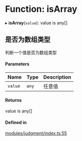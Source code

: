 # Function: isArray

▸ **isArray**(`value`): value is any[]

## 是否为数组类型
判断一个值是否为数组类型

#### Parameters

| Name | Type | Description |
| :------ | :------ | :------ |
| `value` | `any` | 任意值 |

#### Returns

value is any[]

#### Defined in

[modules/judgment/index.ts:55](https://github.com/loclink/tianjie/blob/a2260de/src/modules/judgment/index.ts#L55)
